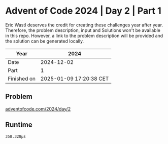 # Advent of Code 2024 | Day 2 | Part 1

Eric Wastl deserves the credit for creating these challenges year after year. Therefore, the problem description, input and Solutions won't be available in this repo.
However, a link to the problem description will be provided and the solution can be generated locally.

| Year        | 2024                    |
|-------------|-------------------------|
| Date        | 2024-12-02              |
| Part        | 1                       |
| Finished on | 2025-01-09 17:20:38 CET |

## Problem

[adventofcode.com/2024/day/2](https://adventofcode.com/2024/day/2)

## Runtime

```
358.328µs
```
